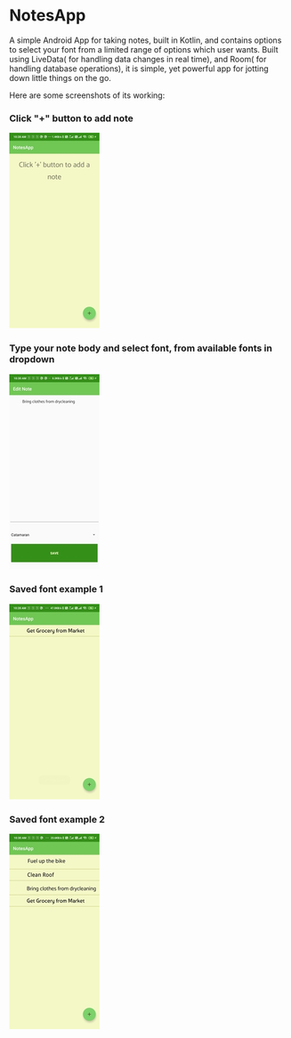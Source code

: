 # NotesApp

A simple Android App for taking notes, built in Kotlin, and contains options to select your font from a limited range of options which user wants.
Built using LiveData( for handling data changes in real time), and Room( for handling database operations),
it is simple, yet powerful app for jotting down little things on the go. 

Here are some screenshots of its working:

### Click "+" button to add note
![Click + to add note](https://github.com/Divya0319/NotesApp/blob/master/screenshots/1.jpg)


### Type your note body and select font, from available fonts in dropdown
![Enter note](https://github.com/Divya0319/NotesApp/blob/master/screenshots/4.jpg)


### Saved font example 1
![Font Example](https://github.com/Divya0319/NotesApp/blob/master/screenshots/2.jpg)


### Saved font example 2
![Font Example](https://github.com/Divya0319/NotesApp/blob/master/screenshots/3.jpg)
